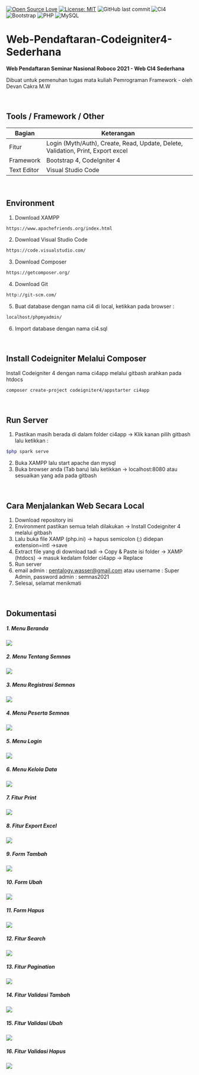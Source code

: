 [![Open Source Love](https://badges.frapsoft.com/os/v1/open-source.svg?style=flat)](https://github.com/ellerbrock/open-source-badges/)
[![License: MIT](https://img.shields.io/badge/License-MIT-green.svg)](https://opensource.org/licenses/MIT)
![GitHub last commit](https://img.shields.io/github/last-commit/devancakra/Web-Pendaftaran-Codeigniter4-Sederhana)
![CI4](https://img.shields.io/badge/-Codeigniter4-black?style=flat&logo=Codeigniter)
![Bootstrap](https://img.shields.io/badge/-Bootstrap-purple.svg?&logo=bootstrap&logoColor=white)
![PHP](https://img.shields.io/badge/-PHP-grey.svg?&logo=PHP&logoColor=white)
![MySQL](https://img.shields.io/badge/-MySQL-blue.svg?style=flat&logo=mysql&logoColor=white)

# Web-Pendaftaran-Codeigniter4-Sederhana
<b>Web Pendaftaran Seminar Nasional Roboco 2021 - Web CI4 Sederhana</b>
<p>Dibuat untuk pemenuhan tugas mata kuliah Pemrograman Framework - oleh Devan Cakra M.W</p>

<br>

## Tools / Framework / Other
| Bagian | Keterangan |
| --- | --- |
| Fitur | Login (Myth/Auth), Create, Read, Update, Delete, Validation, Print, Export excel |
| Framework | Bootstrap 4, CodeIgniter 4 |
| Text Editor | Visual Studio Code |

<br>

## Environment
1. Download XAMPP
```bash
https://www.apachefriends.org/index.html
```
2. Download Visual Studio Code 
```bash
https://code.visualstudio.com/
```
3. Download Composer
```bash
https://getcomposer.org/
```
4. Download Git
```bash
http://git-scm.com/
```
5. Buat database dengan nama ci4 di local, ketikkan pada browser :
```bash
localhost/phpmyadmin/
```
6. Import database dengan nama ci4.sql

<br>

## Install Codeigniter Melalui Composer
Install Codeigniter 4 dengan nama ci4app melalui gitbash arahkan pada htdocs
```bash
composer create-project codeigniter4/appstarter ci4app
```

<br>

## Run Server
1. Pastikan masih berada di dalam folder ci4app -> Klik kanan pilih gitbash lalu ketikkan :
```bash
$php spark serve
```
2. Buka XAMPP lalu start apache dan mysql
3. Buka browser anda (Tab baru) lalu ketikkan -> localhost:8080 atau sesuaikan yang ada pada gitbash

<br>

## Cara Menjalankan Web Secara Local
1. Download repository ini
2. Environment pastikan semua telah dilakukan -> Install Codeigniter 4 melalui gitbash
3. Lalu buka file XAMP (php.ini) -> hapus semicolon (;) didepan extension=intl ->save
4. Extract file yang di download tadi -> Copy & Paste isi folder -> XAMP (htdocs) -> masuk kedalam folder ci4app -> Replace
5. Run server
6. email admin : pentalogy.wasser@gmail.com atau username : Super Admin, password admin : semnas2021
7. Selesai, selamat menikmati

<br>

## Dokumentasi
<div class="dokumentasi">
  <h5>1. Menu Beranda</h5>
  <img src="https://user-images.githubusercontent.com/54527592/109822472-8fbef980-7c69-11eb-9fee-c3d6f7259862.png"><br>
  <h5>2. Menu Tentang Semnas</h5>
  <img src="https://user-images.githubusercontent.com/54527592/109822592-acf3c800-7c69-11eb-8193-5dc9c91d9b76.png"><br>
  <h5>3. Menu Registrasi Semnas</h5>
  <img src="https://user-images.githubusercontent.com/54527592/109823043-24295c00-7c6a-11eb-85ec-638a93e6b4fe.png"><br>
  <h5>4. Menu Peserta Semnas</h5>
  <img src="https://user-images.githubusercontent.com/54527592/109822749-d7458580-7c69-11eb-9332-efdeb85d009f.png"><br>
  <h5>5. Menu Login</h5>
  <img src="https://user-images.githubusercontent.com/54527592/109823193-49b66580-7c6a-11eb-8e2c-c96bd31de17b.png"><br>
  <h5>6. Menu Kelola Data</h5>
  <img src="https://user-images.githubusercontent.com/54527592/109821080-31454b80-7c68-11eb-9cb7-5c66e7420b0d.png"><br>
  <h5>7. Fitur Print</h5>
  <img src="https://user-images.githubusercontent.com/54527592/109821231-59cd4580-7c68-11eb-986c-a3052f8e56c9.png"><br>
  <h5>8. Fitur Export Excel</h5>
  <img src="https://user-images.githubusercontent.com/54527592/109821446-926d1f00-7c68-11eb-86cd-fdf8bcd15009.png"><br>
  <h5>9. Form Tambah</h5>
  <img src="https://user-images.githubusercontent.com/54527592/109821546-a9ac0c80-7c68-11eb-8ed2-acfc2ff39b75.png"><br>
  <h5>10. Form Ubah</h5>
  <img src="https://user-images.githubusercontent.com/54527592/109821667-cb0cf880-7c68-11eb-84c1-b78656d5d403.png"><br>
  <h5>11. Form Hapus</h5>
  <img src="https://user-images.githubusercontent.com/54527592/109916076-8ffcda80-7ce5-11eb-9341-3949845899e4.png"><br>
  <h5>12. Fitur Search</h5>
  <img src="https://user-images.githubusercontent.com/54527592/109821995-1e7f4680-7c69-11eb-9580-ceba86b7d798.png"><br>
  <h5>13. Fitur Pagination</h5>
  <img src="https://user-images.githubusercontent.com/54527592/109822130-42428c80-7c69-11eb-9fae-c2dfda284944.png"><br>
  <h5>14. Fitur Validasi Tambah</h5>
  <img src="https://user-images.githubusercontent.com/54527592/109916408-2a5d1e00-7ce6-11eb-81cb-40be595c1404.png"><br>
  <h5>15. Fitur Validasi Ubah</h5>
  <img src="https://user-images.githubusercontent.com/54527592/109916251-dc481a80-7ce5-11eb-8951-398f5d3ed958.png"><br>
  <h5>16. Fitur Validasi Hapus<h5>
  <img src="https://user-images.githubusercontent.com/54527592/109916161-b458b700-7ce5-11eb-8d13-a890ad4b0e55.png"><br>
</div>
